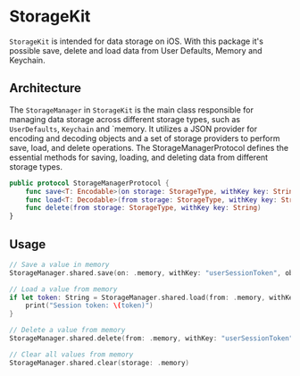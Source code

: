 # StorageKit

`StorageKit` is intended for data storage on iOS. With this package it's possible save, delete and load data from User Defaults, Memory and Keychain.

## Architecture

The `StorageManager` in `StorageKit` is the main class responsible for managing data storage across different storage types, such as `UserDefaults`, `Keychain` and `memory. It utilizes a JSON provider for encoding and decoding objects and a set of storage providers to perform save, load, and delete operations.
The StorageManagerProtocol defines the essential methods for saving, loading, and deleting data from different storage types.

```swift
public protocol StorageManagerProtocol {
    func save<T: Encodable>(on storage: StorageType, withKey key: String, object: T)
    func load<T: Decodable>(from storage: StorageType, withKey key: String, toType type: T.Type) -> T?
    func delete(from storage: StorageType, withKey key: String)
}
```

## Usage

```swift
// Save a value in memory
StorageManager.shared.save(on: .memory, withKey: "userSessionToken", object: "abc123")

// Load a value from memory
if let token: String = StorageManager.shared.load(from: .memory, withKey: "userSessionToken", toType: String.self) {
    print("Session token: \(token)")
}

// Delete a value from memory
StorageManager.shared.delete(from: .memory, withKey: "userSessionToken")

// Clear all values from memory
StorageManager.shared.clear(storage: .memory)
```

